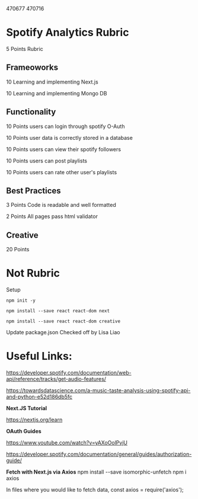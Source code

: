 470677
470716


# Spotify Analytics Rubric

5 Points Rubric

## Frameoworks

10 Learning and implementing Next.js 

10 Learning and implementing Mongo DB

## Functionality

10 Points users can login through spotify O-Auth

10 Points user data is correctly stored in a database

10 Points users can view their spotify followers

10 Points users can post playlists

10 Points users can rate other user's playlists

## Best Practices

3 Points Code is readable and well formatted

2 Points All pages pass html validator

## Creative

20 Points




# Not Rubric
Setup

    npm init -y

    npm install --save react react-dom next

    npm install --save react react-dom creative

Update package.json
Checked off by Lisa Liao



# Useful Links:
https://developer.spotify.com/documentation/web-api/reference/tracks/get-audio-features/

https://towardsdatascience.com/a-music-taste-analysis-using-spotify-api-and-python-e52d186db5fc

**Next.JS Tutorial**

https://nextjs.org/learn

**OAuth Guides**

https://www.youtube.com/watch?v=yAXoOolPvjU

https://developer.spotify.com/documentation/general/guides/authorization-guide/

**Fetch with Next.js via Axios**
    npm install --save isomorphic-unfetch
    npm i axios

In files where you would like to fetch data, 
    const axios = require('axios');
